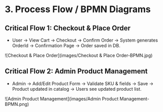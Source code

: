 # 3. Process Flow / BPMN Diagrams

## Critical Flow 1: Checkout & Place Order
   - User → View Cart → Checkout → Confirm Order → System generates OrderId → Confirmation Page → Order saved in DB.

![Checkout & Place Order](images/Checkout & Place Order-BPMN.jpg)
## Critical Flow 2: Admin Product Management
   - Admin → Add/Edit Product Form → Validate SKU & fields → Save → Product updated in catalog → Users see updated product list.

![Admin Product Management](images/Admin Product Management- BPMN.png)
